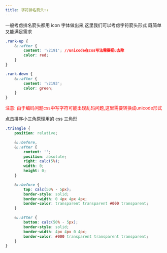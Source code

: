```yaml
---
title: 字符排名箭头↑↓
---
```


<ClientOnly>
<css-arrow></css-arrow>
</ClientOnly>

一般考虑排名箭头都用 icon 字体做出来,这里我们可以考虑字符箭头形式 既简单又能满足需求

```css
.rank-up {
	&::after {
		content: '\2191'; //unicode在css写法需要把u去除
		color: red;
	}
}

.rank-down {
	&::after {
		content: '\2193';
		color: green;
	}
}
```

<p style="color: red">注意: 由于编码问题css中写字符可能出现乱码问题,这里需要转换成unicode形式 </p>

点击排序小三角原理用的 css 三角形

```css
.triangle {
	position: relative;

	&::before,
	&::after {
		content: '';
		position: absolute;
		right: calc(5%);
		width: 0;
		height: 0;
	}

	&::before {
		top: calc(50% - 5px);
		border-style: solid;
		border-width: 0 4px 4px 4px;
		border-color: transparent transparent #000 transparent;
	}

	&::after {
		bottom: calc(50% - 5px);
		border-style: solid;
		border-width: 4px 4px 0 4px;
		border-color: #000 transparent transparent transparent;
	}
}
```
